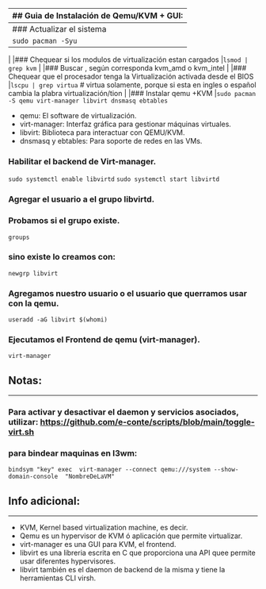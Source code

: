 
|## Guia de Instalación de Qemu/KVM + GUI:
|-----------------------------------------
|###   Actualizar el sistema
|`sudo pacman -Syu`
|
|###   Chequear si los modulos de virtualización estan cargados
|`lsmod | grep kvm`
|
|###   Buscar , según corresponda kvm_amd o kvm_intel
|
|###   Chequear que el procesador tenga la Virtualización activada desde el BIOS 
|`lscpu | grep virtua`     #   virtua solamente, porque si esta en ingles o español cambia la plabra virtualización/tion
|
|###   Instalar qemu +KVM
|`sudo pacman -S qemu virt-manager libvirt dnsmasq ebtables`

   - qemu: El software de virtualización.
   - virt-manager: Interfaz gráfica para gestionar máquinas virtuales.
   - libvirt: Biblioteca para interactuar con QEMU/KVM.
   - dnsmasq y ebtables: Para soporte de redes en las VMs.

###   Habilitar el backend de Virt-manager.
`sudo systemctl enable libvirtd`
`sudo systemctl start libvirtd`

###  Agregar el usuario a el grupo libvirtd.
###  Probamos si el grupo existe.
`groups` 

###   sino existe lo  creamos con:   
`newgrp libvirt`

###   Agregamos nuestro usuario o el usuario que querramos usar con la qemu.
`useradd -aG libvirt $(whomi)`

###   Ejecutamos el Frontend de qemu (virt-manager). 
`virt-manager`

##  Notas: 
-----------------------------------------
###  Para activar y desactivar el daemon y servicios asociados, utilizar: https://github.com/e-conte/scripts/blob/main/toggle-virt.sh

###  para bindear maquinas en I3wm:
`bindsym "key" exec  virt-manager --connect qemu:///system --show-domain-console  "NombreDeLaVM"`


##  Info adicional:
-----------------------------------------
   - KVM, Kernel based virtualization machine, es decir.
   - Qemu es un hypervisor de KVM ó aplicación que permite virtualizar.
   - virt-manager es una GUI para KVM, el frontend.
   - libvirt es una libreria escrita en C que proporciona una API quee permite usar diferentes hypervisores. 
   - libvirt también es el daemon de backend de la misma y tiene la herramientas CLI virsh.
